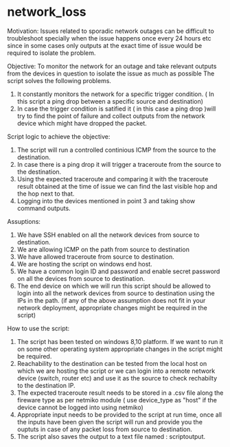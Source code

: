 # network_loss
Motivation:
Issues related to sporadic network outages can be difficult to troubleshoot specially when the issue happens once every 24 hours etc since in some cases only outputs at the exact time of issue would be required to isolate the problem.

Objective:
To monitor the network for an outage and take relevant outputs from the devices in question to isolate the issue as much as possible
The script solves the following problems.
1) It constantly monitors the network for a specific trigger condition. ( In this script a ping drop between a specific source and destination)
2) In case the trigger condition is satified it ( in this case a ping drop )will try to find the point of failure and collect outputs from the network device which might have dropped the packet.


Script logic to achieve the objective:
1) The script will run a controlled continious ICMP from the source to the destination. 
2) In case there is a ping drop it will trigger a traceroute from the source to the destination.
3) Using the expected traceroute and comparing it with the traceroute result obtained at the time of issue we can find the last visible hop and the hop next to that.
4) Logging into the devices mentioned in point 3 and taking show command outputs.

Assuptions:
1) We have SSH enabled on all the network devices from source to destination.
2) We are allowing ICMP on the path from source to destination
3) We have allowed traceroute from source to destination.
4) We are hosting the script on windows end host.
5) We have a common login ID and password and enable secret password on all the devices from source to destination.
6) The end device on which we will run this script should be allowed to login into all the network devices from source to destination using the IPs in the path.
(if any of the above assumption does not fit in your network deployment, appropriate changes might be required in the script)

How to use the script:
1) The script has been tested on windows 8,10 platform. If we want to run it on some other operating system appropriate changes in the script might be required.
2) Reachability to the destination can be tested from the local host on which we are hosting the script or we can login into a remote network device (switch, router etc) and use it as the source to check rechabilty to the destination IP.
3) The expected traceroute result needs to be stored in a .csv file along the fireware type as per netmiko module  ( use device_type as "host" if the device cannot be logged into using netmiko)
4) Appropriate input needs to be provided to the script at run time, once all the inputs have been given the script will run and provide you the ouptuts in case of any packet loss from source to destination.
5) The script also saves the output to a text file named : scriptoutput.
